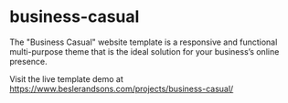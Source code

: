 # business-casual
The "Business Casual" website template is a responsive and functional multi-purpose theme that is the ideal solution for your business’s online presence.

Visit the live template demo at https://www.beslerandsons.com/projects/business-casual/
